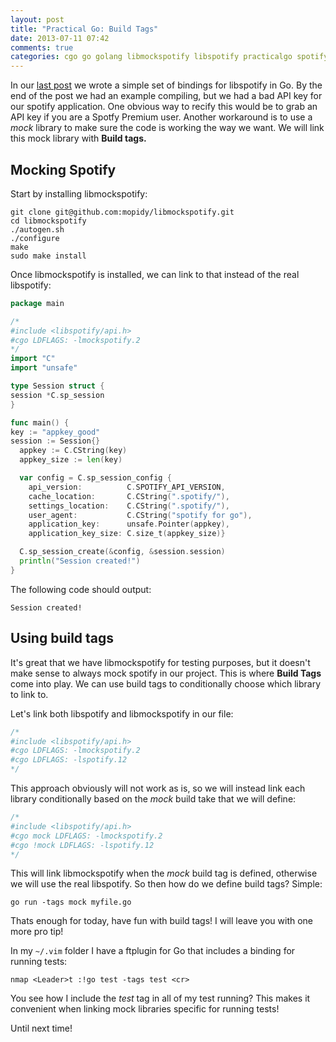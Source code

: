 ```yaml
---
layout: post
title: "Practical Go: Build Tags"
date: 2013-07-11 07:42
comments: true
categories: cgo go golang libmockspotify libspotify practicalgo spotify buildtags
---
```

In our [last post](blog/2013/07/08/c-bindings-in-go-a-practical-example/) we wrote a simple set of bindings for libspotify in Go. By the end of the post we had an example compiling, but we had a bad API key for our spotify application. One obvious way to recify this would be to grab an API key if you are a Spotfy Premium user. Another workaround is to use a *mock* library to make sure the code is working the way we want. We will link this mock library with **Build tags.**

## Mocking Spotify
Start by installing libmockspotify:
``` text
git clone git@github.com:mopidy/libmockspotify.git
cd libmockspotify
./autogen.sh
./configure
make
sudo make install
```

Once libmockspotify is installed, we can link to that instead of the real libspotify:


``` go
package main

/*
#include <libspotify/api.h>
#cgo LDFLAGS: -lmockspotify.2
*/
import "C"
import "unsafe"

type Session struct {
session *C.sp_session
}

func main() {
key := "appkey_good"
session := Session{}
  appkey := C.CString(key)
  appkey_size := len(key)

  var config = C.sp_session_config {
    api_version:          C.SPOTIFY_API_VERSION,
    cache_location:       C.CString(".spotify/"),
    settings_location:    C.CString(".spotify/"),
    user_agent:           C.CString("spotify for go"),
    application_key:      unsafe.Pointer(appkey),
    application_key_size: C.size_t(appkey_size)}

  C.sp_session_create(&config, &session.session)
  println("Session created!")
}
```

The following code should output:
``` text
Session created!
```

## Using build tags
It's great that we have libmockspotify for testing purposes, but it doesn't make sense to always mock spotify in our project. This is where **Build Tags** come into play. We can use build tags to conditionally choose which library to link to. 

Let's link both libspotify and libmockspotify in our file:
``` go
/*
#include <libspotify/api.h>
#cgo LDFLAGS: -lmockspotify.2
#cgo LDFLAGS: -lspotify.12
*/
```

This approach obviously will not work as is, so we will instead link each library conditionally based on the *mock* build take that we will define:
``` go
/*
#include <libspotify/api.h>
#cgo mock LDFLAGS: -lmockspotify.2
#cgo !mock LDFLAGS: -lspotify.12
*/
```

This will link libmockspotify when the *mock* build tag is defined, otherwise we will use the real libspotify. So then how do we define build tags? Simple:

``` text
go run -tags mock myfile.go
```

Thats enough for today, have fun with build tags! I will leave you with one more pro tip!

In my `~/.vim` folder I have a ftplugin for Go that includes a binding for running tests:
``` text
nmap <Leader>t :!go test -tags test <cr>
```

You see how I include the *test* tag in all of my test running? This makes it convenient when linking mock libraries specific for running tests!

Until next time!
